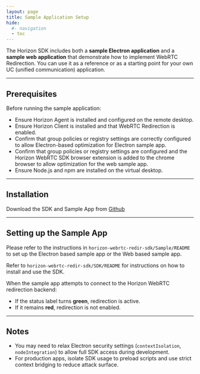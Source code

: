 ```yaml
---
layout: page
title: Sample Application Setup
hide:
  #- navigation
  - toc
---
```


The Horizon SDK includes both a **sample Electron application** and a **sample web application** that demonstrate how to implement WebRTC Redirection. You can use it as a reference or as a starting point for your own UC (unified communication) application.

---

## Prerequisites

Before running the sample application:

- Ensure Horizon Agent is installed and configured on the remote desktop.
- Ensure Horizon Client is installed and that WebRTC Redirection is enabled.
- Confirm that group policies or registry settings are correctly configured to allow Electron-based optimization for Electron sample app.
- Confirm that group policies or registry settings are configured and the Horizon WebRTC SDK browser extension is added to the chrome browser to allow optimization for the web sample app.
- Ensure Node.js and npm are installed on the virtual desktop.

---

## Installation

Download the SDK and Sample App from [Github](https://github.com/euc-releases/horizon-webrtc-redir-sdk)

---

## Setting up the Sample App

Please refer to the instructions in `horizon-webrtc-redir-sdk/Sample/README` to set up the Electron based sample app or the Web based sample app.

Refer to `horizon-webrtc-redir-sdk/SDK/README` for instructions on how to install and use the SDK.

When the sample app attempts to connect to the Horizon WebRTC redirection backend:
- If the status label turns **green**, redirection is active.
- If it remains **red**, redirection is not enabled.

---

## Notes

- You may need to relax Electron security settings (`contextIsolation`, `nodeIntegration`) to allow full SDK access during development.
- For production apps, isolate SDK usage to preload scripts and use strict context bridging to reduce attack surface.
